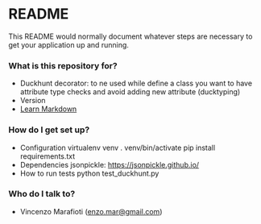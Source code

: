 # README #

This README would normally document whatever steps are necessary to get your application up and running.

### What is this repository for? ###

* Duckhunt decorator: to ne used while define a class you want to have attribute type checks and avoid adding new attribute (ducktyping)
* Version
* [Learn Markdown](https://bitbucket.org/tutorials/markdowndemo)

### How do I get set up? ###

* Configuration
virtualenv venv
. venv/bin/activate
pip install requirements.txt
* Dependencies
jsonpickle: https://jsonpickle.github.io/
* How to run tests
python test_duckhunt.py

### Who do I talk to? ###

* Vincenzo Marafioti (enzo.mar@gmail.com)
